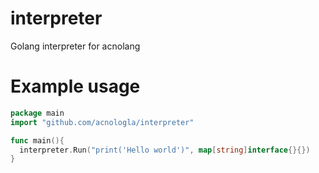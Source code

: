 # interpreter

Golang interpreter for acnolang

# Example usage

```go
package main
import "github.com/acnologla/interpreter"

func main(){
  interpreter.Run("print('Hello world')", map[string]interface{}{})
}

```
